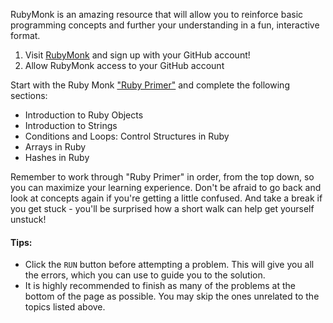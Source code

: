 RubyMonk is an amazing resource that will allow you to reinforce basic programming concepts and further your understanding in a fun, interactive format.

1. Visit [RubyMonk](http://rubymonk.com/) and sign up with your GitHub account!
2. Allow RubyMonk access to your GitHub account

Start with the Ruby Monk ["Ruby Primer"](https://rubymonk.com/learning/books/1-ruby-primer) and complete the following sections:

* Introduction to Ruby Objects
* Introduction to Strings
* Conditions and Loops: Control Structures in Ruby
* Arrays in Ruby
* Hashes in Ruby

Remember to work through "Ruby Primer" in order, from the top down, so you can maximize your learning experience.  Don't be afraid to go back and look at concepts again if you're getting a little confused.  And take a break if you get stuck - you'll be surprised how a short walk can help get yourself unstuck!

#### Tips:

* Click the `RUN` button before attempting a problem. This will give you all the errors, which you can use to guide you to the solution.
* It is highly recommended to finish as many of the problems at the bottom of the page as possible. You may skip the ones unrelated to the topics listed above.
